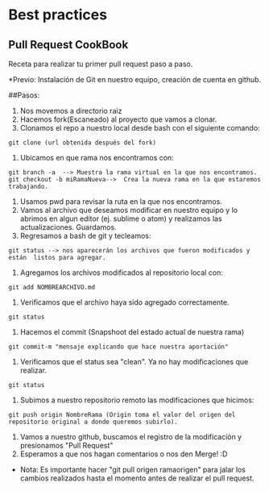 



# Best practices

## Pull Request CookBook
Receta para realizar tu primer pull request paso a paso.

*Previo: Instalación de Git en nuestro equipo, creación de cuenta en github.


##Pasos:
1. Nos movemos a directorio raiz
1. Hacemos fork(Escaneado) al proyecto que vamos a clonar.
1. Clonamos el repo a nuestro local desde bash con el siguiente comando:
```
git clone (url obtenida después del fork)
```
1. Ubicamos en que rama nos encontramos con:
```
git branch -a  --> Muestra la rama virtual en la que nos encontramos.
git checkout -b miRamaNueva-->  Crea la nueva rama en la que estaremos trabajando.
```
1. Usamos pwd para revisar la ruta  en la que nos encontramos.
1. Vamos al archivo  que deseamos modificar en nuestro equipo y lo abrimos en algun editor (ej. sublime o atom) y realizamos las actualizaciones. Guardamos.
1. Regresamos a bash de git y tecleamos:
```
git status --> nos aparecerán los archivos que fueron modificados y están  listos para agregar.
```
1. Agregamos los archivos modificados al repositorio local con:
```
git add NOMBREARCHIVO.md
```
 	
1. Verificamos que el archivo haya sido agregado correctamente.
```
git status

```
	
1. Hacemos el commit (Snapshoot del estado actual de nuestra rama)
```
git commit-m "mensaje explicando que hace nuestra aportación"
```
	
1. Verificamos que el status sea "clean". Ya no hay modificaciones que realizar.
```
git status
```
	
1. Subimos a nuestro repositorio remoto las modificaciones que hicimos:
```
git push origin NombreRama (Origin toma el valor del origen del repositorio original a donde queremos subirlo).
```
	
1. Vamos a nuestro github, buscamos el registro de la modificacíón y presionamos "Pull Request"
1. Esperamos a que nos hagan comentarios o nos den Merge! :D

* Nota: 
Es importante hacer  "git pull origen ramaorigen" para jalar los cambios realizados hasta el momento antes de realizar el pull request.


